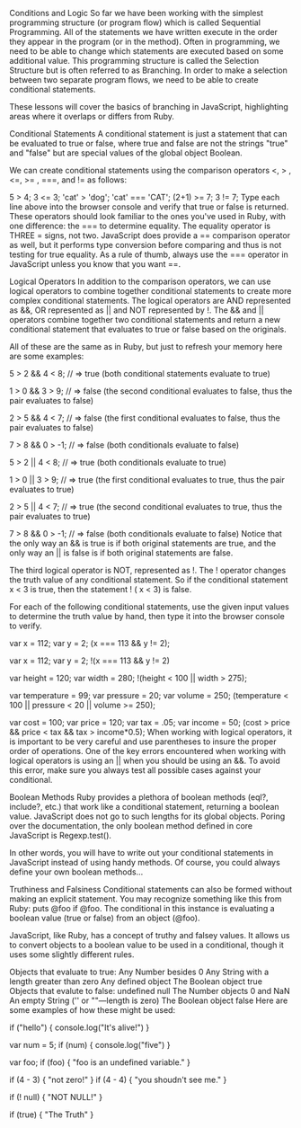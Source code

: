 Conditions and Logic
So far we have been working with the simplest programming structure (or program flow) which is called Sequential Programming. All of the statements we have written execute in the order they appear in the program (or in the method). Often in programming, we need to be able to change which statements are executed based on some additional value. This programming structure is called the Selection Structure but is often referred to as Branching. In order to make a selection between two separate program flows, we need to be able to create conditional statements.

These lessons will cover the basics of branching in JavaScript, highlighting areas where it overlaps or differs from Ruby.

Conditional Statements
A conditional statement is just a statement that can be evaluated to true or false, where true and false are not the strings "true" and "false" but are special values of the global object Boolean.

We can create conditional statements using the comparison operators <, > , <=, >= , ===, and != as follows:

5 > 4;
3 <= 3;
'cat' > 'dog';
'cat' === 'CAT';
(2+1) >= 7;
3 != 7;
Type each line above into the browser console and verify that true or false is returned. These operators should look familiar to the ones you've used in Ruby, with one difference: the === to determine equality. The equality operator is THREE = signs, not two. JavaScript does provide a == comparison operator as well, but it performs type conversion before comparing and thus is not testing for true equality. As a rule of thumb, always use the === operator in JavaScript unless you know that you want ==.

Logical Operators
In addition to the comparison operators, we can use logical operators to combine together conditional statements to create more complex conditional statements. The logical operators are AND represented as &&, OR represented as || and NOT represented by !. The && and || operators combine together two conditional statements and return a new conditional statement that evaluates to true or false based on the originals.

All of these are the same as in Ruby, but just to refresh your memory here are some examples:

5 > 2 && 4 < 8; 
// => true (both conditional statements evaluate to true)

1 > 0 && 3 > 9; 
// => false (the second conditional evaluates to false, thus the pair evaluates to false)

2 > 5 && 4 < 7;
// => false (the first conditional evaluates to false, thus the pair evaluates to false)

7 > 8 && 0 > -1;
// => false (both conditionals evaluate to false)


5 > 2 || 4 < 8;
// => true (both conditionals evaluate to true)

1 > 0 || 3 > 9; 
// => true (the first conditional evaluates to true, thus the pair evaluates to true)

2 > 5 || 4 < 7;
// => true (the second conditional evaluates to true, thus the pair evaluates to true)

7 > 8 && 0 > -1;
// => false (both conditionals evaluate to false)
Notice that the only way an && is true is if both original statements are true, and the only way an || is false is if both original statements are false.

The third logical operator is NOT, represented as !. The ! operator changes the truth value of any conditional statement. So if the conditional statement x < 3 is true, then the statement ! ( x < 3) is false.

For each of the following conditional statements, use the given input values to determine the truth value by hand, then type it into the browser console to verify.

var x = 112;
var y = 2;
(x === 113 && y != 2);

var x = 112;
var y = 2;
!(x === 113 && y != 2)

var height = 120;
var width = 280;
!(height < 100 || width > 275);

var temperature = 99;
var pressure = 20;
var volume = 250;
(temperature < 100 || pressure < 20 || volume >= 250);

var cost = 100;
var price = 120;
var tax = .05;
var income = 50;
(cost > price && price < tax && tax  > income*0.5);
When working with logical operators, it is important to be very careful and use parentheses to insure the proper order of operations. One of the key errors encountered when working with logical operators is using an || when you should be using an &&. To avoid this error, make sure you always test all possible cases against your conditional.

Boolean Methods
Ruby provides a plethora of boolean methods (eql?, include?, etc.) that work like a conditional statement, returning a boolean value. JavaScript does not go to such lengths for its global objects. Poring over the documentation, the only boolean method defined in core JavaScript is Regexp.test().

In other words, you will have to write out your conditional statements in JavaScript instead of using handy methods. Of course, you could always define your own boolean methods...

Truthiness and Falsiness
Conditional statements can also be formed without making an explicit statement. You may recognize something like this from Ruby: puts @foo if @foo. The conditional in this instance is evaluating a boolean value (true or false) from an object (@foo).

JavaScript, like Ruby, has a concept of truthy and falsey values. It allows us to convert objects to a boolean value to be used in a conditional, though it uses some slightly different rules.

Objects that evaluate to true:
Any Number besides 0
Any String with a length greater than zero
Any defined object
The Boolean object true
Objects that evalute to false:
undefined
null
The Number objects 0 and NaN
An empty String ('' or ""—length is zero)
The Boolean object false
Here are some examples of how these might be used:

if ("hello") { console.log("It's alive!") }

var num = 5;
if (num) { console.log("five") }

var foo;
if (foo) { "foo is an undefined variable." }

if (4 - 3) { "not zero!" }
if (4 - 4) { "you shoudn't see me." }

if (! null) { "NOT NULL!" }

if (true) { "The Truth" }
